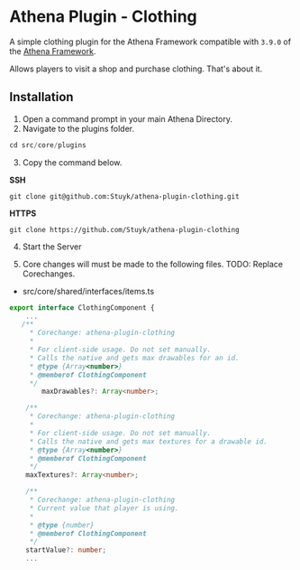 # Athena Plugin - Clothing

A simple clothing plugin for the Athena Framework compatible with `3.9.0` of the [Athena Framework](https://athenaframework.com/).

Allows players to visit a shop and purchase clothing. That's about it.

## Installation

1. Open a command prompt in your main Athena Directory.
2. Navigate to the plugins folder.

```ts
cd src/core/plugins
```

3. Copy the command below.

**SSH**

```
git clone git@github.com:Stuyk/athena-plugin-clothing.git
```

**HTTPS**
```
git clone https://github.com/Stuyk/athena-plugin-clothing
```

4. Start the Server

5. Core changes will must be made to the following files.
    TODO: Replace Corechanges.

- src/core/shared/interfaces/items.ts

```ts
export interface ClothingComponent {
    ...
   /**
     * Corechange: athena-plugin-clothing
     * 
     * For client-side usage. Do not set manually.
     * Calls the native and gets max drawables for an id.
     * @type {Array<number>}
     * @memberof ClothingComponent
     */
        maxDrawables?: Array<number>;

    /**
     * Corechange: athena-plugin-clothing
     * 
     * For client-side usage. Do not set manually.
     * Calls the native and gets max textures for a drawable id.
     * @type {Array<number>}
     * @memberof ClothingComponent
     */
    maxTextures?: Array<number>;

    /**
     * Corechange: athena-plugin-clothing
     * Current value that player is using.
     *
     * @type {number}
     * @memberof ClothingComponent
     */
    startValue?: number;
    ...
```